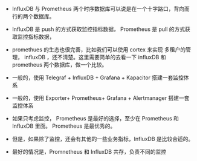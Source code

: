 ####
- InfluxDB 与 Prometheus 两个时序数据库可以说是在一个十字路口，背向而行的两个数据库。
- InfluxDB 是 push 的方式获取监控指标数据， Prometheus 是 pull 的方式获取监控指标数据，
- promethues 的生态也很完善，比如我们可以使用 cortex 来实现 多租户的管理， influxDB ，还不清楚。这里需要简单的去看一下 influxDB 和 prometheus 两个数据库，做一个比较。

- 一般的，使用 Telegraf + InfluxDB + Grafana + Kapacitor 搭建一套监控体系
- 一般的，使用 Exporter+ Prometheus+ Grafana + Alertmanager 搭建一套监控体系



- 如果只考虑监控， Prometheus 是最好的选择，至少在 Prometheus 和 InfluxDB 里面。 Prometheus 是最优秀的。
- 但是，如果除了监控，还会有其他的一些业务指标，InfluxDB 是比较合适的。
- 最好的情况是，Promnetheus 和 InfluxDB 共存，负责不同的监控
